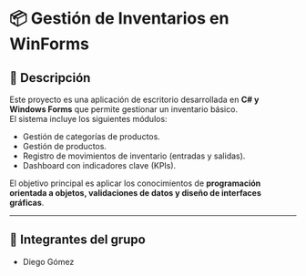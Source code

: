 # 📦 Gestión de Inventarios en WinForms

## 📌 Descripción
Este proyecto es una aplicación de escritorio desarrollada en **C# y Windows Forms** que permite gestionar un inventario básico.  
El sistema incluye los siguientes módulos:  
- Gestión de categorías de productos.  
- Gestión de productos.  
- Registro de movimientos de inventario (entradas y salidas).  
- Dashboard con indicadores clave (KPIs).  

El objetivo principal es aplicar los conocimientos de **programación orientada a objetos, validaciones de datos y diseño de interfaces gráficas**.

---

## 👥 Integrantes del grupo
- Diego Gómez    
